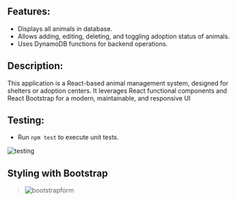 ## Features:
  - Displays all animals in database.
  - Allows adding, editing, deleting, and toggling adoption status of animals.
  - Uses DynamoDB functions for backend operations.

## Description:
This application is a React-based animal management system, designed for shelters or adoption centers. It leverages React functional components and React Bootstrap for a modern, maintainable, and responsive UI
   
## Testing:
- Run `npm test` to execute unit tests.

![testing](https://github.com/user-attachments/assets/e85478df-5cfa-4e26-be3e-35c26af4c052)

## Styling with Bootstrap 

>![bootstrapform](https://github.com/user-attachments/assets/a7f5c524-0104-4aeb-bcdd-a96eaf593dc5)
